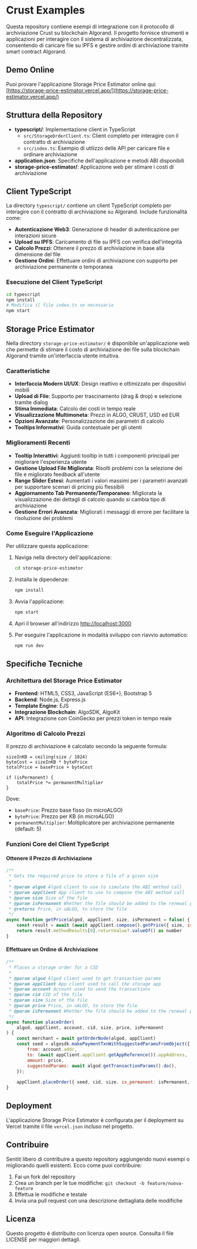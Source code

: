 # Crust Examples

Questa repository contiene esempi di integrazione con il protocollo di archiviazione Crust su blockchain Algorand. Il progetto fornisce strumenti e applicazioni per interagire con il sistema di archiviazione decentralizzata, consentendo di caricare file su IPFS e gestire ordini di archiviazione tramite smart contract Algorand.

## Demo Online

Puoi provare l'applicazione Storage Price Estimator online qui: [https://storage-price-estimator.vercel.app/](https://storage-price-estimator.vercel.app/)

## Struttura della Repository

- **typescript/**: Implementazione client in TypeScript
  - `src/StorageOrderClient.ts`: Client completo per interagire con il contratto di archiviazione
  - `src/index.ts`: Esempio di utilizzo delle API per caricare file e ordinare archiviazione
- **application.json**: Specifiche dell'applicazione e metodi ABI disponibili
- **storage-price-estimator/**: Applicazione web per stimare i costi di archiviazione

## Client TypeScript

La directory `typescript/` contiene un client TypeScript completo per interagire con il contratto di archiviazione su Algorand. Include funzionalità come:

- **Autenticazione Web3**: Generazione di header di autenticazione per interazioni sicure
- **Upload su IPFS**: Caricamento di file su IPFS con verifica dell'integrità
- **Calcolo Prezzi**: Ottenere il prezzo di archiviazione in base alla dimensione del file
- **Gestione Ordini**: Effettuare ordini di archiviazione con supporto per archiviazione permanente o temporanea

### Esecuzione del Client TypeScript

```bash
cd typescript
npm install
# Modifica il file index.ts se necessario
npm start
```

## Storage Price Estimator

Nella directory `storage-price-estimator/` è disponibile un'applicazione web che permette di stimare il costo di archiviazione dei file sulla blockchain Algorand tramite un'interfaccia utente intuitiva.

### Caratteristiche

- **Interfaccia Modern UI/UX**: Design reattivo e ottimizzato per dispositivi mobili
- **Upload di File**: Supporto per trascinamento (drag & drop) e selezione tramite dialog
- **Stima Immediata**: Calcolo dei costi in tempo reale
- **Visualizzazione Multimoneta**: Prezzi in ALGO, CRUST, USD ed EUR
- **Opzioni Avanzate**: Personalizzazione dei parametri di calcolo
- **Tooltips Informativi**: Guida contestuale per gli utenti

### Miglioramenti Recenti

- **Tooltip Interattivi**: Aggiunti tooltip in tutti i componenti principali per migliorare l'esperienza utente
- **Gestione Upload File Migliorata**: Risolti problemi con la selezione dei file e migliorato feedback all'utente
- **Range Slider Estesi**: Aumentati i valori massimi per i parametri avanzati per supportare scenari di pricing più flessibili
- **Aggiornamento Tab Permanente/Temporaneo**: Migliorata la visualizzazione dei dettagli di calcolo quando si cambia tipo di archiviazione
- **Gestione Errori Avanzata**: Migliorati i messaggi di errore per facilitare la risoluzione dei problemi

### Come Eseguire l'Applicazione

Per utilizzare questa applicazione:

1. Naviga nella directory dell'applicazione:
   ```bash
   cd storage-price-estimator
   ```

2. Installa le dipendenze:
   ```bash
   npm install
   ```

3. Avvia l'applicazione:
   ```bash
   npm start
   ```

4. Apri il browser all'indirizzo [http://localhost:3000](http://localhost:3000)

5. Per eseguire l'applicazione in modalità sviluppo con riavvio automatico:
   ```bash
   npm run dev
   ```

## Specifiche Tecniche

### Architettura del Storage Price Estimator

- **Frontend**: HTML5, CSS3, JavaScript (ES6+), Bootstrap 5
- **Backend**: Node.js, Express.js
- **Template Engine**: EJS
- **Integrazione Blockchain**: AlgoSDK, AlgoKit
- **API**: Integrazione con CoinGecko per prezzi token in tempo reale

### Algoritmo di Calcolo Prezzi

Il prezzo di archiviazione è calcolato secondo la seguente formula:

```
sizeInKB = ceiling(size / 1024)
byteCost = sizeInKB * bytePrice
totalPrice = basePrice + byteCost

if (isPermanent) {
    totalPrice *= permanentMultiplier
}
```

Dove:
- `basePrice`: Prezzo base fisso (in microALGO)
- `bytePrice`: Prezzo per KB (in microALGO)
- `permanentMultiplier`: Moltiplicatore per archiviazione permanente (default: 5)

### Funzioni Core del Client TypeScript

#### Ottenere il Prezzo di Archiviazione

```javascript
/**
 * Gets the required price to store a file of a given size
 *
 * @param algod Algod client to use to simulate the ABI method call
 * @param appClient App client to use to compose the ABI method call
 * @param size Size of the file
 * @param isPermanent Whether the file should be added to the renewal pool
 * @returns Price, in uALGO, to store the file
 */
async function getPrice(algod, appClient, size, isPermanent = false) {
    const result = await (await appClient.compose().getPrice({ size, is_permanent: isPermanent }).atc()).simulate(algod)
    return result.methodResults[0].returnValue?.valueOf() as number
}
```

#### Effettuare un Ordine di Archiviazione

```javascript
/**
 * Places a storage order for a CID
 *
 * @param algod Algod client used to get transaction params
 * @param appClient App client used to call the storage app
 * @param account Account used to send the transactions
 * @param cid CID of the file
 * @param size Size of the file
 * @param price Price, in uALGO, to store the file
 * @param isPermanent Whether the file should be added to the renewal pool
 */
async function placeOrder(
    algod, appClient, account, cid, size, price, isPermanent
) {
    const merchant = await getOrderNode(algod, appClient)
    const seed = algosdk.makePaymentTxnWithSuggestedParamsFromObject({
        from: account.addr,
        to: (await appClient.appClient.getAppReference()).appAddress,
        amount: price,
        suggestedParams: await algod.getTransactionParams().do(),
    });
    
    appClient.placeOrder({ seed, cid, size, is_permanent: isPermanent, merchant })
}
```

## Deployment

L'applicazione Storage Price Estimator è configurata per il deployment su Vercel tramite il file `vercel.json` incluso nel progetto.

## Contribuire

Sentiti libero di contribuire a questo repository aggiungendo nuovi esempi o migliorando quelli esistenti. Ecco come puoi contribuire:

1. Fai un fork del repository
2. Crea un branch per le tue modifiche: `git checkout -b feature/nuova-feature`
3. Effettua le modifiche e testale
4. Invia una pull request con una descrizione dettagliata delle modifiche

## Licenza

Questo progetto è distribuito con licenza open source. Consulta il file LICENSE per maggiori dettagli. 